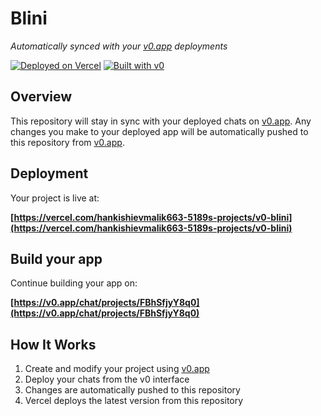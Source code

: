 # Blini

*Automatically synced with your [v0.app](https://v0.app) deployments*

[![Deployed on Vercel](https://img.shields.io/badge/Deployed%20on-Vercel-black?style=for-the-badge&logo=vercel)](https://vercel.com/hankishievmalik663-5189s-projects/v0-blini)
[![Built with v0](https://img.shields.io/badge/Built%20with-v0.app-black?style=for-the-badge)](https://v0.app/chat/projects/FBhSfjyY8q0)

## Overview

This repository will stay in sync with your deployed chats on [v0.app](https://v0.app).
Any changes you make to your deployed app will be automatically pushed to this repository from [v0.app](https://v0.app).

## Deployment

Your project is live at:

**[https://vercel.com/hankishievmalik663-5189s-projects/v0-blini](https://vercel.com/hankishievmalik663-5189s-projects/v0-blini)**

## Build your app

Continue building your app on:

**[https://v0.app/chat/projects/FBhSfjyY8q0](https://v0.app/chat/projects/FBhSfjyY8q0)**

## How It Works

1. Create and modify your project using [v0.app](https://v0.app)
2. Deploy your chats from the v0 interface
3. Changes are automatically pushed to this repository
4. Vercel deploys the latest version from this repository